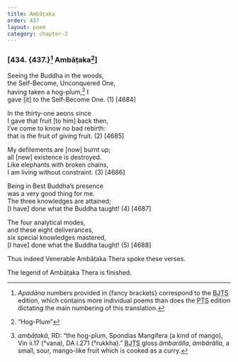 ```yaml
---
title: Ambāṭaka
order: 437
layout: poem
category: chapter-3
---
```


### \[434. {437.}[^1] Ambāṭaka[^2]\]

Seeing the Buddha in the woods,  
the Self-Become, Unconquered One,  
having taken a hog-plum,[^3] I  
gave \[it\] to the Self-Become One. (1) \[4684\]

In the thirty-one aeons since  
I gave that fruit \[to him\] back then,  
I’ve come to know no bad rebirth:  
that is the fruit of giving fruit. (2) \[4685\]

My defilements are \[now\] burnt up;  
all \[new\] existence is destroyed.  
Like elephants with broken chains,  
I am living without constraint. (3) \[4686\]

Being in Best Buddha’s presence  
was a very good thing for me.  
The three knowledges are attained;  
\[I have\] done what the Buddha taught! (4) \[4687\]

The four analytical modes,  
and these eight deliverances,  
six special knowledges mastered,  
\[I have\] done what the Buddha taught! (5) \[4688\]

Thus indeed Venerable Ambāṭaka Thera spoke these verses.

The legend of Ambāṭaka Thera is finished.

[^1]: *Apadāna* numbers provided in {fancy brackets} correspond to the <abbr title="Buddha Jayanthi Tripitaka Series">BJTS</abbr> edition, which contains more individual poems than does the <abbr title="Pali Text Society">PTS</abbr> edition dictating the main numbering of this translation.

[^2]: “Hog-Plum”

[^3]: *ambāṭakā*, RD: “the hog-plum, Spondias Mangifera (a kind of mango), Vin ii.17 (°vana), DA i.271 (°rukkha).” <abbr title="Buddha Jayanthi Tripitaka Series">BJTS</abbr> gloss *ämbarälla*, *ämbärälla*, a small, sour, mango-like fruit which is cooked as a curry.

